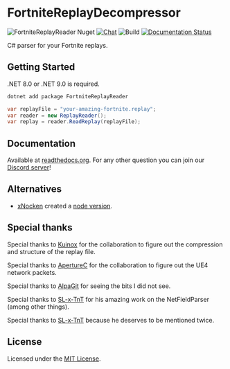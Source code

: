 # FortniteReplayDecompressor

![FortniteReplayReader Nuget](https://img.shields.io/nuget/v/FortniteReplayReader?color=brightgreen)
[![Chat](https://img.shields.io/badge/chat-on%20discord-7289da.svg)](https://discord.gg/p5CMqJC)
![Build](https://github.com/Shiqan/FortniteReplayDecompressor/workflows/Build/badge.svg)
[![Documentation Status](https://readthedocs.org/projects/fortnitereplaydecompressor/badge/?version=latest)](https://fortnitereplaydecompressor.readthedocs.io/en/latest/?badge=latest)

C# parser for your Fortnite replays.

## Getting Started

.NET 8.0 or .NET 9.0 is required.

```powershell
dotnet add package FortniteReplayReader
```

```csharp
var replayFile = "your-amazing-fortnite.replay";
var reader = new ReplayReader();
var replay = reader.ReadReplay(replayFile);
```

## Documentation
Available at [readthedocs.org](https://fortnitereplaydecompressor.readthedocs.io/en/latest/?badge=latest). For any other question you can join our [Discord server](https://discord.gg/p5CMqJC)!

## Alternatives
- [xNocken](https://github.com/xNocken/replay-reader) created a [node version](https://www.npmjs.com/package/fortnite-replay-parser).

## Special thanks
Special thanks to [Kuinox](https://github.com/Kuinox/ChartsNite) for the collaboration to figure out the compression and structure of the replay file.

Special thanks to [ApertureC](https://github.com/ApertureC/) for the collaboration to figure out the UE4 network packets.

Special thanks to [AlpaGit](https://github.com/AlpaGit) for seeing the bits I did not see.

Special thanks to [SL-x-TnT](https://github.com/SL-x-TnT) for his amazing work on the NetFieldParser (among other things).

Special thanks to [SL-x-TnT](https://github.com/SL-x-TnT) because he deserves to be mentioned twice.

## License
Licensed under the [MIT License](LICENSE).
